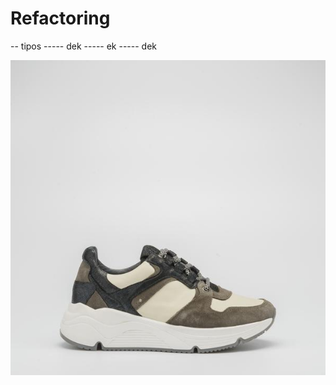 # Refactoring

-- tipos
----- dek
----- ek
----- dek

![plot](./src/test/AQA_Hilary_Multicolorleatherlowsneakers_1_600x.jpg)
